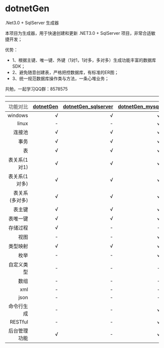 ﻿# dotnetGen
.Net3.0 + SqlServer 生成器

本项目为生成器，用于快速创建和更新 .NET3.0 + SqlServer 项目，非常合适敏捷开发；

优势：
 * 1、根据主键、唯一键、外键（1对1，1对多，多对多）生成功能丰富的数据库 SDK；
 * 2、避免随意创建表，严格把控数据库，有标准的ER图；
 * 3、统一规范数据库操作类与方法，一条心堆业务；

共勉，一起学习QQ群：8578575

-----------------

| <font color=gray>功能对比</font> | [dotnetGen](https://github.com/2881099/dotnetGen) | [dotnetGen_sqlserver](https://github.com/2881099/dotnetGen_sqlserver) | [dotnetGen_mysql](https://github.com/2881099/dotnetGen_mysql) | [dotnetGen_postgresql](https://github.com/2881099/dotnetGen_postgresql) |
| ----------------: | -------------:| --------------------:| --------------: | -------------------: |
| windows            | √ | √ | √ | √ |
| linux              | - | - | √ | √ |
| 连接池             | √ | √ | √ | √ |
| 事务               | √ | √ | √ | √ |
| 表                 | √ | √ | √ | √ |
| 表关系(1对1)        | √ | √ | √ | √ |
| 表关系(1对多)       | √ | √ | √ | √ |
| 表关系(多对多)      | √ | √ | √ | √ |
| 表主键             | √ | √ | √ | √ |
| 表唯一键           | √ | √ | √ | √ |
| 存储过程           | √ | - | - | - |
| 视图               | - | - | √ | √ |
| 类型映射           | √ | √ | √ | √ |
| 枚举               | - | - | √ | √ |
| 自定义类型         | - | - | - | √ |
| 数组               | - | - | - | √ |
| xml               | - | - | - | - |
| json              | - | - | - | √ |
| 命令行生成         | - | - | √ | √ |
| RESTful           | - | - | √ | √ |
| 后台管理功能       | √ | - | √ | √ |
